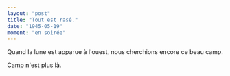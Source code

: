 ```yaml
---
layout: "post"
title: "Tout est rasé."
date: "1945-05-19"
moment: "en soirée"
---
```


Quand la lune est apparue à l'ouest, nous cherchions encore ce beau camp.


<div class="histoire"></div>

<div class="commentaire">Camp n'est plus là.</div>